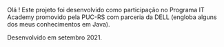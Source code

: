 Olá ! Este projeto foi desenvolvido como participação no Programa IT Academy promovido pela PUC-RS com parceria da DELL (engloba alguns dos meus conhecimentos em Java).

Desenvolvido em setembro 2021.


